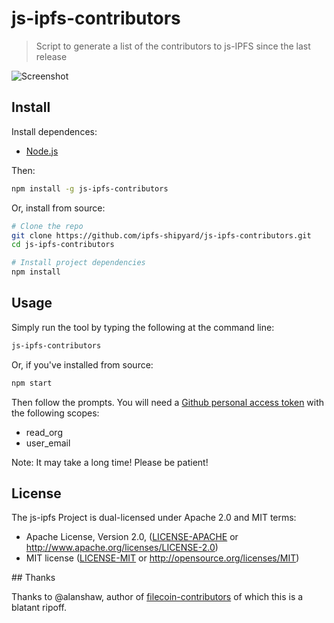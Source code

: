 # js-ipfs-contributors

> Script to generate a list of the contributors to js-IPFS since the last release

![Screenshot](https://raw.githubusercontent.com/ipfs-shipyard/js-ipfs-contributors/master/screenshot.png)

## Install

Install dependences:

* [Node.js](https://nodejs.org/en/)

Then:

```sh
npm install -g js-ipfs-contributors
```

Or, install from source:

```sh
# Clone the repo
git clone https://github.com/ipfs-shipyard/js-ipfs-contributors.git
cd js-ipfs-contributors

# Install project dependencies
npm install
```

## Usage

Simply run the tool by typing the following at the command line:

```sh
js-ipfs-contributors
```

Or, if you've installed from source:

```sh
npm start
```

Then follow the prompts. You will need a [Github personal access token](https://github.com/settings/tokens/) with the following scopes:
* read_org
* user_email

Note: It may take a long time! Please be patient!

## License

The js-ipfs Project is dual-licensed under Apache 2.0 and MIT terms:

- Apache License, Version 2.0, ([LICENSE-APACHE](https://github.com/ipfs/go-ipfs/blob/master/LICENSE-APACHE) or http://www.apache.org/licenses/LICENSE-2.0)
- MIT license ([LICENSE-MIT](https://github.com/ipfs/go-ipfs/blob/master/LICENSE-MIT) or http://opensource.org/licenses/MIT)

## Thanks

Thanks to @alanshaw, author of [filecoin-contributors](https://github.com/filecoin-project/filecoin-contributors) of which this is a blatant ripoff.

